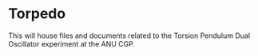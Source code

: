 # Torpedo
This will house files and documents related to the Torsion Pendulum Dual Oscillator experiment at the ANU CGP.
